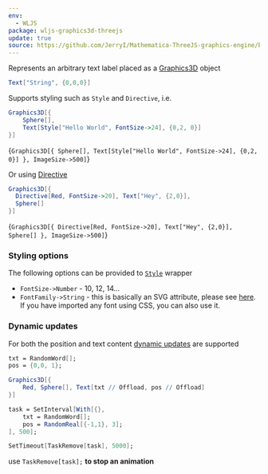 ```yaml
---
env:
  - WLJS
package: wljs-graphics3d-threejs
update: true
source: https://github.com/JerryI/Mathematica-ThreeJS-graphics-engine/blob/dev/src/kernel.js
---
```

Represents an arbitrary text label placed as a [Graphics3D](frontend/Reference/Graphics3D/Graphics3D.md) object

```mathematica
Text["String", {0,0,0}]
```

Supports styling such as `Style` and `Directive`, i.e.

```mathematica
Graphics3D[{
	Sphere[],
	Text[Style["Hello World", FontSize->24], {0,2, 0}]
}]
```

<Wl >{`Graphics3D[{
	Sphere[],
	Text[Style["Hello World", FontSize->24], {0,2, 0}]
}, ImageSize->500]`}</Wl>

Or using [Directive](frontend/Reference/Graphics3D/Directive.md)

```mathematica
Graphics3D[{
  Directive[Red, FontSize->20], Text["Hey", {2,0}],
  Sphere[]
}]
```

<Wl>{`Graphics3D[{
  Directive[Red, FontSize->20], Text["Hey", {2,0}],
  Sphere[]
}, ImageSize->500]`}</Wl>

### Styling options
The following options can be provided to [`Style`](frontend/Reference/Graphics/Style.md) wrapper
- `FontSize->Number` - 10, 12, 14...
- `FontFamily->String` - this is basically an SVG attribute, please see [here](https://developer.mozilla.org/en-US/docs/Web/SVG/Attribute/font-family). If you have imported any font using CSS, you can also use it. 

### Dynamic updates
For both the position and text content [dynamic updates](frontend/Dynamics.md) are supported

```mathematica
txt = RandomWord[];
pos = {0,0, 1};

Graphics3D[{
	Red, Sphere[], Text[txt // Offload, pos // Offload]
}]
```

```mathematica
task = SetInterval[With[{},
	txt = RandomWord[];
	pos = RandomReal[{-1,1}, 3];
], 500];

SetTimeout[TaskRemove[task], 5000];
```

use `TaskRemove[task];` __to stop an animation__

